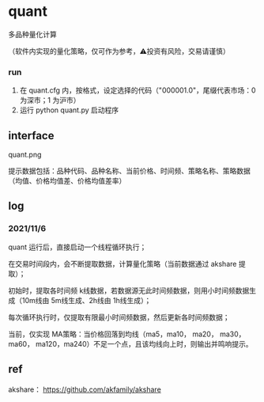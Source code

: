 # quant

多品种量化计算

（软件内实现的量化策略，仅可作为参考，:warning:投资有风险，交易请谨慎）

### run

1. 在 quant.cfg 内，按格式，设定选择的代码（"000001.0"，尾缀代表市场：0 为深市；1 为沪市）
2. 运行 python quant.py 启动程序

## interface

quant.png

提示数据包括：品种代码、品种名称、当前价格、时间频、策略名称、策略数据（均值、价格均值差、价格均值差率）

## log

### 2021/11/6

quant 运行后，直接启动一个线程循环执行；

在交易时间段内，会不断提取数据，计算量化策略（当前数据通过 akshare 提取）；

初始时，提取各时间频 k线数据，若数据源无此时间频数据，则用小时间频数据生成（10m线由 5m线生成、2h线由 1h线生成）；

每次循环执行时，仅提取有限最小时间频数据，然后更新各时间频数据；

当前，仅实现 MA策略：当价格回落到均线（ma5，ma10， ma20， ma30， ma60， ma120，ma240）不足一个点，且该均线向上时，则输出并鸣响提示。

## ref

akshare： https://github.com/akfamily/akshare
